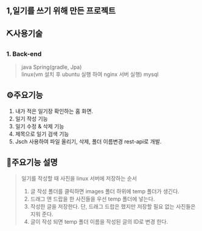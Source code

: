## 1,일기를 쓰기 위해 만든 프로젝트

## ⛏사용기술
### 1. Back-end

> java Spring(gradle, Jpa)  
> linux(vm 설치 후 ubuntu 실행 하여 nginx 서버 실행)
> mysql

## ⚙주요기능

1. 내가 적은 일기장 확인하는 홈 화면.
2. 일기 작성 기능
3. 일기 수정 & 삭제 기능
4. 제목으로 일기 검색 기능
5. Jsch 사용하여 파일 올리기, 삭제, 폴더 이름변경 rest-api로 개발.


## 📎주요기능 설명
> 일기를 작성할 때 사진을 linux 서버에 저장하는 순서
>1. 글 작성 폴더를 클릭하면 images 폴더 하위에 temp 폴더가 생긴다.
>2. 드래그 앤 드랍을 한 사진들을 우선 temp 폴더에 넣는다.
>3. 작성한 글을 저장한다. 단, 드래그 드랍은 했지만 저장할 필요 없는 사진들은 지워 준다.
>4. 글이 작성 되면 temp 폴더 이름을 작성된 글의 ID로 변경 한다.



